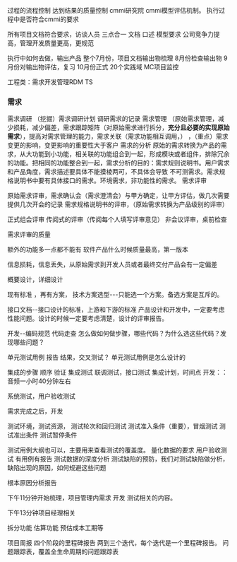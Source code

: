过程的流程控制
达到结果的质量控制
cmmi研究院
cmmi模型评估机制。
执行过程中是否符合cmmi的要求

所有项目文档符合要求，访谈人员
三点合一  文档   口述   模型要求
公司竞争力提高，管理开发质量更高，更规范

执行中如何去做，输出产品
整个7月份，项目文档输出物梳理
8月份检查输出物
9月份对输出物评估，复习
10月份正式
20个实践域
MC项目监控

工程类：需求开发管理RDM
TS 
### 需求
需求调研
（挖掘）需求调研计划  调研需求的记录
需求管理
（原始需求管理，减少损耗，减少偏差，需求跟踪矩阵（对原始需求进行拆分，**充分且必要的实现原始需求**），提高对需求管理的能力，需求关联（需求功能相互调用，） ，（重点）需求变更的影响，变更影响的重要性大于客户
需求的分析  原始的需求转换为产品的需求，从大功能到小功能，相关联的功能组合到一起，形成模块或者组件，排除冗余的功能。把相同的功能整合到一起，需求分析的目的：需求规则说明书。用户需求和产品角度，需求描述要具体不能摸棱两可，不具体会导致
不可测需求。需求规格说明书中要有具体接口的需求。环境需求，非功能性的需求。
需求评审 

原始需求评审，需求确认会（需求澄清会）与甲方确定，让甲方评估，做几次需要提供几次开会的记录
需求规格说明书的评审，（原始需求转换为产品级别的评审）

正式组会评审
传阅式的评审（传阅每个人填写评审意见）
非会议评审，桌前检查

需求评审的质量

额外的功能多一点都不能有
软件产品什么时候质量最高，第一版本

信息损耗，信息丢失，从原始需求到开发人员或者最终交付产品会有一定偏差

概要设计，详细设计

现有标准 ，再有方案，
技术方案选型---只能选一个方案。备选方案是互斥的。

接口文档--接口设计的标准，上游和下游的标准
产品设计和开发中，一定要考虑性能问题。设计的时候一定要考虑清楚，设计的评审报告。

开发--编码规范
代码走查  怎么做如何做步骤，哪些代码？为什么选这些代码？发现哪些问题？
        
单元测试用例  报告 结果，交叉测试？
单元测试用例是怎么设计的


集成的步骤 顺序  验证
集成测试
联调测试，接口测试
集成计划，时间点
开发：：音频一小时40分钟左右

系统测试，用户验收测试

需求完成之后，开发

测试环境，测试资源，
测试轮次和回归测试
测试准入条件（重要），冒烟测试
测试准出条件
测试暂停条件

测试用例大纲也可以，主要用来查看测试的覆盖度。
量化数据的要求
用户验收测试  有用例有报告
测试数据的深度分析
测试缺陷的预防，我们对测试缺陷做分析，缺陷出现的原因，如何规避这些问题

根本原因分析报告

下午11分钟开始梳理，项目管理内需求 开发  测试相关的内容。

下午13分钟项目经理相关


拆分功能
估算功能
预估成本工期等

项目周报
四个阶段的里程碑报告
两到三个迭代，每个迭代是一个里程碑报告。
问题跟踪表，覆盖全生命周期的问题跟踪表




